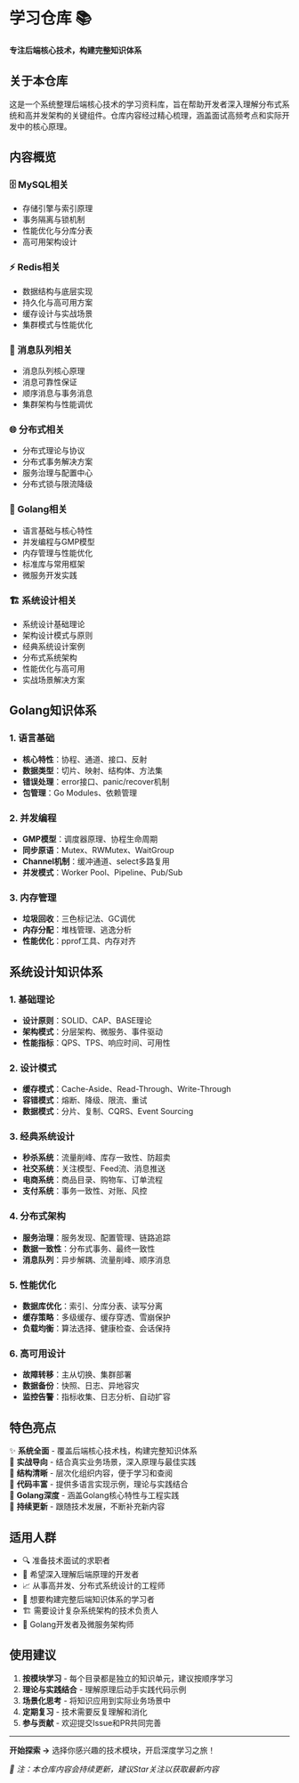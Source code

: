 # 学习仓库 📚

**专注后端核心技术，构建完整知识体系**

## 关于本仓库

这是一个系统整理后端核心技术的学习资料库，旨在帮助开发者深入理解分布式系统和高并发架构的关键组件。仓库内容经过精心梳理，涵盖面试高频考点和实际开发中的核心原理。

## 内容概览

### 🗄️ MySQL相关
- 存储引擎与索引原理
- 事务隔离与锁机制
- 性能优化与分库分表
- 高可用架构设计

### ⚡ Redis相关  
- 数据结构与底层实现
- 持久化与高可用方案
- 缓存设计与实战场景
- 集群模式与性能优化

### 📨 消息队列相关
- 消息队列核心原理
- 消息可靠性保证
- 顺序消息与事务消息
- 集群架构与性能调优

### 🌐 分布式相关
- 分布式理论与协议
- 分布式事务解决方案
- 服务治理与配置中心
- 分布式锁与限流降级

### 🐹 Golang相关
- 语言基础与核心特性
- 并发编程与GMP模型
- 内存管理与性能优化
- 标准库与常用框架
- 微服务开发实践

### 🏗️ 系统设计相关
- 系统设计基础理论
- 架构设计模式与原则
- 经典系统设计案例
- 分布式系统架构
- 性能优化与高可用
- 实战场景解决方案

## Golang知识体系

### 1. 语言基础
- **核心特性**：协程、通道、接口、反射
- **数据类型**：切片、映射、结构体、方法集
- **错误处理**：error接口、panic/recover机制
- **包管理**：Go Modules、依赖管理

### 2. 并发编程
- **GMP模型**：调度器原理、协程生命周期
- **同步原语**：Mutex、RWMutex、WaitGroup
- **Channel机制**：缓冲通道、select多路复用
- **并发模式**：Worker Pool、Pipeline、Pub/Sub

### 3. 内存管理
- **垃圾回收**：三色标记法、GC调优
- **内存分配**：堆栈管理、逃逸分析
- **性能优化**：pprof工具、内存对齐

## 系统设计知识体系

### 1. 基础理论
- **设计原则**：SOLID、CAP、BASE理论
- **架构模式**：分层架构、微服务、事件驱动
- **性能指标**：QPS、TPS、响应时间、可用性

### 2. 设计模式
- **缓存模式**：Cache-Aside、Read-Through、Write-Through
- **容错模式**：熔断、降级、限流、重试
- **数据模式**：分片、复制、CQRS、Event Sourcing

### 3. 经典系统设计
- **秒杀系统**：流量削峰、库存一致性、防超卖
- **社交系统**：关注模型、Feed流、消息推送
- **电商系统**：商品目录、购物车、订单流程
- **支付系统**：事务一致性、对账、风控

### 4. 分布式架构
- **服务治理**：服务发现、配置管理、链路追踪
- **数据一致性**：分布式事务、最终一致性
- **消息队列**：异步解耦、流量削峰、顺序消息

### 5. 性能优化
- **数据库优化**：索引、分库分表、读写分离
- **缓存策略**：多级缓存、缓存穿透、雪崩保护
- **负载均衡**：算法选择、健康检查、会话保持

### 6. 高可用设计
- **故障转移**：主从切换、集群部署
- **数据备份**：快照、日志、异地容灾
- **监控告警**：指标收集、日志分析、自动扩容

## 特色亮点

✨ **系统全面** - 覆盖后端核心技术栈，构建完整知识体系  
🎯 **实战导向** - 结合真实业务场景，深入原理与最佳实践  
📖 **结构清晰** - 层次化组织内容，便于学习和查阅  
🔧 **代码丰富** - 提供多语言实现示例，理论与实践结合  
🐹 **Golang深度** - 涵盖Golang核心特性与工程实践  
🔄 **持续更新** - 跟随技术发展，不断补充新内容

## 适用人群

- 🔍 准备技术面试的求职者
- 🚀 希望深入理解后端原理的开发者  
- 📈 从事高并发、分布式系统设计的工程师
- 🌱 想要构建完整后端知识体系的学习者
- 🏗️ 需要设计复杂系统架构的技术负责人
- 🐹 Golang开发者及微服务架构师

## 使用建议

1. **按模块学习** - 每个目录都是独立的知识单元，建议按顺序学习
2. **理论与实践结合** - 理解原理后动手实践代码示例
3. **场景化思考** - 将知识应用到实际业务场景中
4. **定期复习** - 技术需要反复理解和消化
5. **参与贡献** - 欢迎提交Issue和PR共同完善

---

**开始探索 →** 选择你感兴趣的技术模块，开启深度学习之旅！

*📝 注：本仓库内容会持续更新，建议Star关注以获取最新内容*
